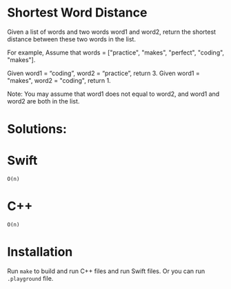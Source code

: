 # Shortest Word Distance
Given a list of words and two words word1 and word2, return the shortest distance between these two words in the list.

For example,
Assume that words = ["practice", "makes", "perfect", "coding", "makes"].

Given word1 = “coding”, word2 = “practice”, return 3.
Given word1 = "makes", word2 = "coding", return 1.

Note:
You may assume that word1 does not equal to word2, and word1 and word2 are both in the list.

# Solutions:

# Swift
```
O(n)
```

# C++
```
O(n)
```

# Installation
Run `make` to build and run C++ files and run Swift files. Or you can run `.playground` file.
